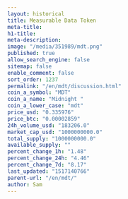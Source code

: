 ```yaml
---
layout: historical
title: Measurable Data Token
meta-title: 
h1-title: 
meta-description: 
image: "/media/351989/mdt.png"
published: true
allow_search_engine: false
sitemap: false
enable_comment: false
sort_order: 1237
permalink: "/en/mdt/discussion.html"
coin_a_symbol: "MDT"
coin_a_name: "Midnight "
coin_a_lower_case: "mdt"
price_usd: "0.335976"
price_btc: "0.00002859"
24h_volume_usd: "183206.0"
market_cap_usd: "1000000000.0"
total_supply: "1000000000.0"
available_supply: ""
percent_change_1h: "1.48"
percent_change_24h: "4.46"
percent_change_7d: "8.17"
last_updated: "1517140766"
parent-url: "/en/mdt/"
author: Sam
---
```


